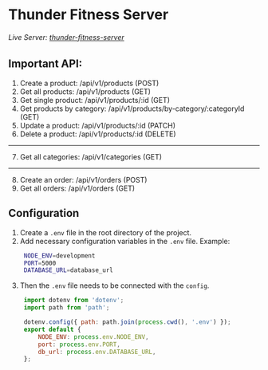 # Thunder Fitness Server
###### Live Server: [thunder-fitness-server](https://thunder-fitness-server.vercel.app)

## Important API:
1. Create a product: /api/v1/products (POST)
2. Get all products: /api/v1/products (GET)
3. Get single product: /api/v1/products/:id (GET)
4. Get products by category: /api/v1/products/by-category/:categoryId (GET)
5. Update a product: /api/v1/products/:id (PATCH)
6. Delete a product: /api/v1/products/:id (DELETE)
-----------------------------------------------------
7. Get all categories: /api/v1/categories (GET)
-----------------------------------------------------
8. Create an order: /api/v1/orders (POST)
9. Get all orders: /api/v1/orders (GET)

## Configuration
1. Create a `.env` file in the root directory of the project.
2. Add necessary configuration variables in the `.env` file.
   Example:
   ```bash
    NODE_ENV=development
    PORT=5000
    DATABASE_URL=database_url
   ```
3. Then the `.env` file needs to be connected with the `config`.
   ```js
    import dotenv from 'dotenv';
    import path from 'path';

    dotenv.config({ path: path.join(process.cwd(), '.env') });
    export default {
        NODE_ENV: process.env.NODE_ENV,
        port: process.env.PORT,
        db_url: process.env.DATABASE_URL,
    };
   ```